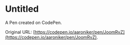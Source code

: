 # Untitled

A Pen created on CodePen.

Original URL: [https://codepen.io/aaroniker/pen/JoomRvZ](https://codepen.io/aaroniker/pen/JoomRvZ).

